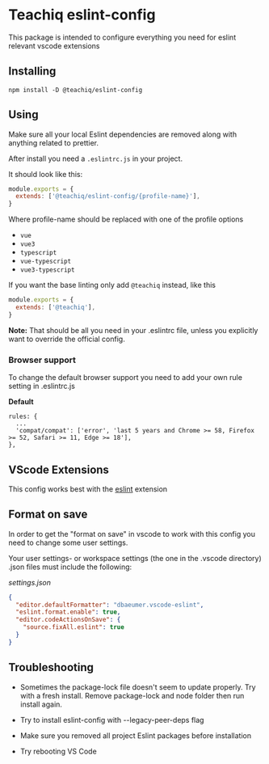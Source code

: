 # Teachiq eslint-config

This package is intended to configure everything you need for eslint relevant vscode extensions

## Installing

`npm install -D @teachiq/eslint-config`

## Using
Make sure all your local Eslint dependencies are removed along with anything related to prettier.

After install you need a `.eslintrc.js` in your project. 

It should look like this:
```js
module.exports = {
  extends: ['@teachiq/eslint-config/{profile-name}'],
}
```
Where profile-name should be replaced with one of the profile options 
* `vue`
* `vue3`
* `typescript`
* `vue-typescript`
* `vue3-typescript`

If you want the base linting only add `@teachiq` instead, like this
```js
module.exports = {
  extends: ['@teachiq'],
}
```

**Note:** That should be all you need in your .eslintrc file, unless you explicitly want to override the official config.

### Browser support
To change the default browser support you need to add your own rule setting in .eslintrc.js

**Default**
```
rules: {
  ...
  'compat/compat': ['error', 'last 5 years and Chrome >= 58, Firefox >= 52, Safari >= 11, Edge >= 18'],
},
```

## VScode Extensions

This config works best with the [eslint](https://marketplace.visualstudio.com/items?itemName=dbaeumer.vscode-eslint) extension

## Format on save

In order to get the "format on save" in vscode to work with this config you need to change some user settings.

Your user settings- or workspace settings (the one in the .vscode directory) .json files must include the following:

_settings.json_

```json
{
  "editor.defaultFormatter": "dbaeumer.vscode-eslint",
  "eslint.format.enable": true,
  "editor.codeActionsOnSave": {
    "source.fixAll.eslint": true
  }
}
```

## Troubleshooting

* Sometimes the package-lock file doesn't seem to update properly. Try with a fresh install. Remove package-lock and node folder then run install again.

* Try to install eslint-config with --legacy-peer-deps flag

* Make sure you removed all project Eslint packages before installation

* Try rebooting VS Code
